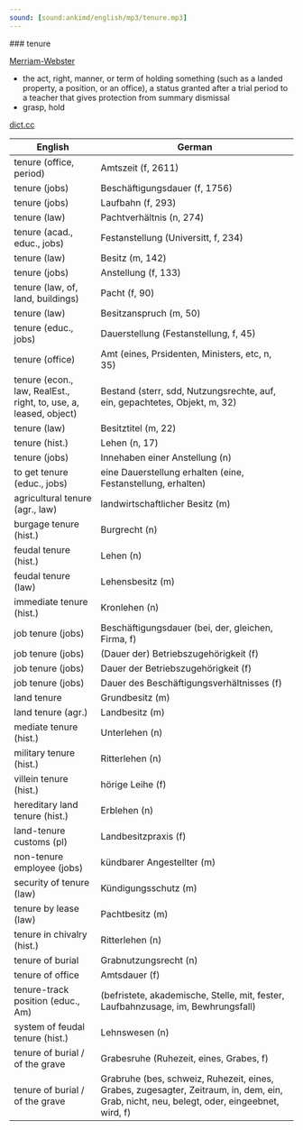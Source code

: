 ```yaml
---
sound: [sound:ankimd/english/mp3/tenure.mp3]
---
```


\### tenure

[Merriam-Webster](https://www.merriam-webster.com/dictionary/tenure)

- the act, right, manner, or term of holding something (such as a landed property, a position, or an office), a status granted after a trial period to a teacher that gives protection from summary dismissal
- grasp, hold

[dict.cc](https://www.dict.cc/tenure)

| English        | German       |
| -------------- | ------------ |
| tenure (office, period) | Amtszeit (f, 2611) |
| tenure (jobs) | Beschäftigungsdauer (f, 1756) |
| tenure (jobs) | Laufbahn (f, 293) |
| tenure (law) | Pachtverhältnis (n, 274) |
| tenure (acad., educ., jobs) | Festanstellung (Universitt, f, 234) |
| tenure (law) | Besitz (m, 142) |
| tenure (jobs) | Anstellung (f, 133) |
| tenure (law, of, land, buildings) | Pacht (f, 90) |
| tenure (law) | Besitzanspruch (m, 50) |
| tenure (educ., jobs) | Dauerstellung (Festanstellung, f, 45) |
| tenure (office) | Amt (eines, Prsidenten, Ministers, etc, n, 35) |
| tenure (econ., law, RealEst., right, to, use, a, leased, object) | Bestand (sterr, sdd, Nutzungsrechte, auf, ein, gepachtetes, Objekt, m, 32) |
| tenure (law) | Besitztitel (m, 22) |
| tenure (hist.) | Lehen (n, 17) |
| tenure (jobs) | Innehaben einer Anstellung (n) |
| to get tenure (educ., jobs) | eine Dauerstellung erhalten (eine, Festanstellung, erhalten) |
| agricultural tenure (agr., law) | landwirtschaftlicher Besitz (m) |
| burgage tenure (hist.) | Burgrecht (n) |
| feudal tenure (hist.) | Lehen (n) |
| feudal tenure (law) | Lehensbesitz (m) |
| immediate tenure (hist.) | Kronlehen (n) |
| job tenure (jobs) | Beschäftigungsdauer (bei, der, gleichen, Firma, f) |
| job tenure (jobs) | (Dauer der) Betriebszugehörigkeit (f) |
| job tenure (jobs) | Dauer der Betriebszugehörigkeit (f) |
| job tenure (jobs) | Dauer des Beschäftigungsverhältnisses (f) |
| land tenure | Grundbesitz (m) |
| land tenure (agr.) | Landbesitz (m) |
| mediate tenure (hist.) | Unterlehen (n) |
| military tenure (hist.) | Ritterlehen (n) |
| villein tenure (hist.) | hörige Leihe (f) |
| hereditary land tenure (hist.) | Erblehen (n) |
| land-tenure customs (pl) | Landbesitzpraxis (f) |
| non-tenure employee (jobs) | kündbarer Angestellter (m) |
| security of tenure (law) | Kündigungsschutz (m) |
| tenure by lease (law) | Pachtbesitz (m) |
| tenure in chivalry (hist.) | Ritterlehen (n) |
| tenure of burial | Grabnutzungsrecht (n) |
| tenure of office | Amtsdauer (f) |
| tenure-track position (educ., Am) |  (befristete, akademische, Stelle, mit, fester, Laufbahnzusage, im, Bewhrungsfall) |
| system of feudal tenure (hist.) | Lehnswesen (n) |
| tenure of burial / of the grave | Grabesruhe (Ruhezeit, eines, Grabes, f) |
| tenure of burial / of the grave | Grabruhe (bes, schweiz, Ruhezeit, eines, Grabes, zugesagter, Zeitraum, in, dem, ein, Grab, nicht, neu, belegt, oder, eingeebnet, wird, f) |
